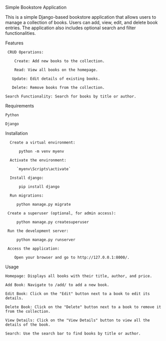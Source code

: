 Simple Bookstore Application

  This is a simple Django-based bookstore application that allows users to manage a collection of books. Users can add, view, edit, and delete book entries. The application also includes optional search and filter functionalities.

Features

     CRUD Operations:

        Create: Add new books to the collection.

        Read: View all books on the homepage.

       Update: Edit details of existing books.

       Delete: Remove books from the collection.

    Search Functionality: Search for books by title or author.

Requirements

    Python 

    Django

Installation

      Create a virtual environment:
   
          python -m venv myenv

      Activate the environment:
   
         `myenv\Scripts\activate`
       
      Install django:
   
          pip install django
        
      Run migrations:
   
         python manage.py migrate

     Create a superuser (optional, for admin access):
   
         python manage.py createsuperuser
       
     Run the development server:
   
         python manage.py runserver
       
     Access the application:
   
        Open your browser and go to http://127.0.0.1:8000/.

Usage

    Homepage: Displays all books with their title, author, and price.

    Add Book: Navigate to /add/ to add a new book.

    Edit Book: Click on the "Edit" button next to a book to edit its details.

    Delete Book: Click on the "Delete" button next to a book to remove it from the collection.

    View Details: Click on the "View Details" button to view all the details of the book.

    Search: Use the search bar to find books by title or author.

  
